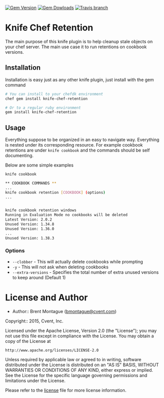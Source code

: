 [![Gem Version](https://img.shields.io/gem/v/knife-chef-retention.svg?style=flat-square)](https://rubygems.org/gems/knife-chef-retention)
[![Gem Dowloads](https://img.shields.io/gem/dt/knife-chef-retention.svg?style=flat-square)](https://rubygems.org/gems/knife-chef-retention)
[![Travis branch](https://img.shields.io/travis/cvent/knife-chef-retention/master.svg?style=flat-square)](https://travis-ci.org/cvent/knife-chef-retention)

Knife Chef Retention
=======================

The main purpose of this knife plugin is to help cleanup stale objects on your
chef server.  The main use case it to run retentions on cookbook versions.

## Installation
Installation is easy just as any other knife plugin, just install with the gem
command

```bash
# You can install to your chefdk environment
chef gem install knife-chef-retention

# Or to a regular ruby environment
gem install knife-chef-retention
```

## Usage

Everything suppose to be organized in an easy to navigate way.  Everything is
nested under its corresponding resource.  For example cookbook retentions are
under `knife cookbook` and the commands should be self documenting.

Below are some simple examples

```bash
knife cookbook

** COOKBOOK COMMANDS **
...
knife cookbook retention [COOKBOOK] (options)
...


knife cookbook retention windows
Running in Evaluation Mode no cookbooks will be deleted
Latest Version: 2.0.2
Unused Version: 1.34.8
Unused Version: 1.36.0
...
Unused Version: 1.38.3
```

### Options

 - `--clobber` - This will actually delete cookbooks while prompting
 - `-y` - This will not ask when deleting cookbooks
 - `--extra-versions` - Specifies the total number of extra unused versions to keep around (Default 1)


License and Author
==================

* Author:: Brent Montague (<bmontague@cvent.com>)

Copyright:: 2015, Cvent, Inc.

Licensed under the Apache License, Version 2.0 (the "License");
you may not use this file except in compliance with the License.
You may obtain a copy of the License at

    http://www.apache.org/licenses/LICENSE-2.0

Unless required by applicable law or agreed to in writing, software
distributed under the License is distributed on an "AS IS" BASIS,
WITHOUT WARRANTIES OR CONDITIONS OF ANY KIND, either express or implied.
See the License for the specific language governing permissions and
limitations under the License.

Please refer to the [license](LICENSE.md) file for more license information.
